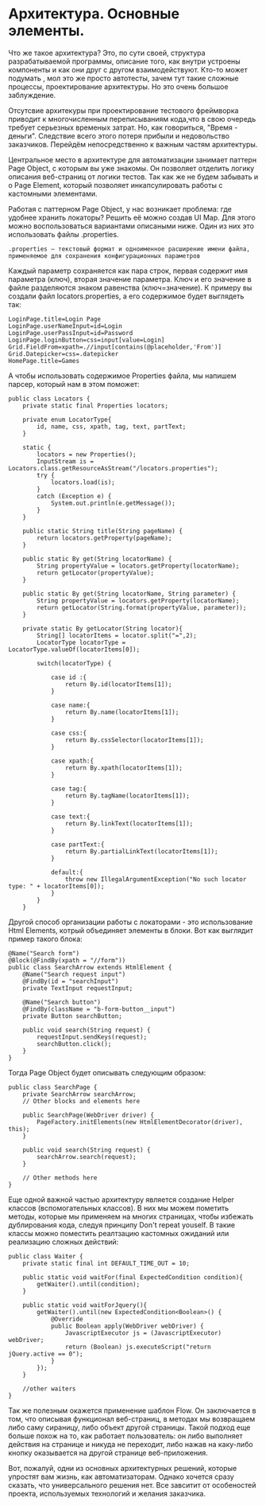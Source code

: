 # Архитектура. Основные элементы.

Что же такое архитектура? Это, по сути своей, структура разрабатываемой программы,  описание того, как внутри устроены компоненты и как они друг с другом взаимодействуют. Кто-то может подумать , мол это же просто автотесты, зачем тут такие сложные процессы, проектирование архитектуры. Но это очень большое заблуждение.

Отсутсвие архитекуры при проектирование тестового  фреймворка приводит к многочисленным переписываниям кода,что в свою очередь требует серьезных временых затрат. Но, как говориться, "Время - деньги". Следствие всего этого потеря прибыли и недовольство заказчиков. Перейдём непосредственно к важным частям архитектуры.  

Центральное место в архитектуре для автоматизации занимает паттерн Page Object, с которым вы уже знакомы. Он позволяет отделить логику описания веб-страниц от логики тестов. Так как же не будем забывать и о Page Element, который позволяет инкапсулировать работы с кастомными элементами. 

Работая с паттерном Page Object, у нас возникает проблема: где удобнее хранить локаторы?
Решить её можно создав UI Map. Для этого можно воспользоваться вариантами описаными ниже. Один из них это использовать файлы .properties.

    .properties — текстовый формат и одноименное расширение имени файла, применяемое для сохранения конфигурационных параметров

Каждый параметр сохраняется как пара строк, первая содержит имя параметра (ключ), вторая значение параметра. Ключ и его значение в файле разделяются знаком равенства (ключ=значение). К примеру вы создали файл locators.properties, а его содержимое будет выглядеть так: 

    LoginPage.title=Login Page
    LoginPage.userNameInput=id=Login
    LoginPage.userPassInput=id=Password
    LoginPage.loginButton=css=input[value=Login]
    Grid.FieldFrom=xpath=.//input[contains(@placeholder,'From')]
    Grid.Datepicker=css=.datepicker
    HomePage.title=Games

А чтобы использовать содержимое Properties файла, мы напишем парсер, который нам в этом поможет:


    public class Locators {
        private static final Properties locators;
    
        private enum LocatorType{
            id, name, css, xpath, tag, text, partText;
        }
    
        static {
            locators = new Properties();
            InputStream is = Locators.class.getResourceAsStream("/locators.properties");
            try {
                locators.load(is);
            }
            catch (Exception e) {
                System.out.println(e.getMessage());
            }
        }
    
        public static String title(String pageName) {
            return locators.getProperty(pageName);
        }
    
        public static By get(String locatorName) {
            String propertyValue = locators.getProperty(locatorName);
            return getLocator(propertyValue);
        }
    
        public static By get(String locatorName, String parameter) {
            String propertyValue = locators.getProperty(locatorName);
            return getLocator(String.format(propertyValue, parameter));
        }
    
        private static By getLocator(String locator){
            String[] locatorItems = locator.split("=",2);
            LocatorType locatorType = LocatorType.valueOf(locatorItems[0]);
    
            switch(locatorType) {
    
                case id :{
                    return By.id(locatorItems[1]);
                }
    
                case name:{
                    return By.name(locatorItems[1]);
                }
    
                case css:{
                    return By.cssSelector(locatorItems[1]);
                }
    
                case xpath:{
                    return By.xpath(locatorItems[1]);
                }
    
                case tag:{
                    return By.tagName(locatorItems[1]);
                }
    
                case text:{
                    return By.linkText(locatorItems[1]);
                }
    
                case partText:{
                    return By.partialLinkText(locatorItems[1]);
                }
    
                default:{
                    throw new IllegalArgumentException("No such locator type: " + locatorItems[0]);
                }
            }
        }


Другой способ организации работы с локаторами - это использование Html Elements, котрый объединяет элементы в блоки. Вот как выглядит пример такого блока:

    @Name("Search form")
    @Block(@FindBy(xpath = "//form"))
    public class SearchArrow extends HtmlElement {
        @Name("Search request input")
        @FindBy(id = "searchInput")
        private TextInput requestInput;
    
        @Name("Search button")
        @FindBy(className = "b-form-button__input")
        private Button searchButton;
    
        public void search(String request) {
            requestInput.sendKeys(request);
            searchButton.click();
        }
    }


Тогда Page Object будет описывать следующим образом:

    public class SearchPage {
        private SearchArrow searchArrow;
        // Other blocks and elements here
    
        public SearchPage(WebDriver driver) {
            PageFactory.initElements(new HtmlElementDecorator(driver), this);
        }
    
        public void search(String request) {
            searchArrow.search(request);
        }
    
        // Other methods here
    }

Еще одной важной частью архитектуру является создание Helper классов (вспомогательных классов). В них мы можем пометить методы, которые мы применяем на многих страницах, чтобы избежать дублирования кода, следуя принципу Don't repeat youself. В такие классы можно поместить реалтзацию кастомных ожиданий или реализацию сложных действий:

    public class Waiter {
        private static final int DEFAULT_TIME_OUT = 10;
    
        public static void waitFor(final ExpectedCondition condition){
            getWaiter().until(condition);
        }
    
        public static void waitForJquery(){
            getWaiter().until(new ExpectedCondition<Boolean>() {
                @Override
                public Boolean apply(WebDriver webDriver) {
                    JavascriptExecutor js = (JavascriptExecutor) webDriver;
                    return (Boolean) js.executeScript("return jQuery.active == 0");
                }
            });
        }
        
        //other waiters
    }
    
    
Так же полезным окажется применение шаблон Flow. Он заключается в том, что описывая функционал веб-страниц, в методах мы возвращаем либо саму сираницу, либо объект другой страницы. Такой подход еще больше похож на то, как работает пользователь: он либо выполняет действия на странице и никуда не переходит, либо нажав на каку-либо кнопку оказывается на другой странице веб-приложения.

Вот, пожалуй, одни из основных архитектурных решений, которые упростят вам жизнь, как автоматизаторам. Однако хочется сразу сказать, что универсального решения нет. Все завситит от особеностей проекта, используемых технологий и желания заказчика. 

